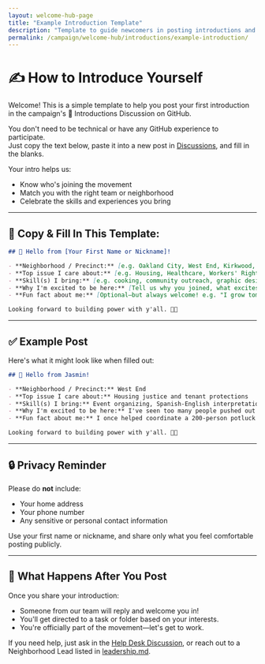```yaml
---
layout: welcome-hub-page
title: "Example Introduction Template"
description: "Template to guide newcomers in posting introductions and connecting with the campaign community."
permalink: /campaign/welcome-hub/introductions/example-introduction/
---
```


# ✍️ How to Introduce Yourself

Welcome! This is a simple template to help you post your first introduction in the campaign's 👋 Introductions Discussion on GitHub.

You don't need to be technical or have any GitHub experience to participate.  
Just copy the text below, paste it into a new post in [Discussions](https://github.com/CastroForGeorgia/campaign/discussions/categories/introductions), and fill in the blanks.

Your intro helps us:
- Know who's joining the movement
- Match you with the right team or neighborhood
- Celebrate the skills and experiences you bring

---

## 🧩 Copy & Fill In This Template:

```markdown
## 👋 Hello from [Your First Name or Nickname]!

- **Neighborhood / Precinct:** [e.g. Oakland City, West End, Kirkwood, Mechanicsville]
- **Top issue I care about:** [e.g. Housing, Healthcare, Workers' Rights]
- **Skill(s) I bring:** [e.g. cooking, community outreach, graphic design, social media, writing, Spanish-English translation]
- **Why I'm excited to be here:** [Tell us why you joined, what excites you, or what you hope to learn]
- **Fun fact about me:** [Optional—but always welcome! e.g. "I grow tomatoes on my porch" or "My abuela taught me to organize"]

Looking forward to building power with y'all. ✊🏽
```

---

## ✅ Example Post

Here's what it might look like when filled out:

```markdown
## 👋 Hello from Jasmin!

- **Neighborhood / Precinct:** West End
- **Top issue I care about:** Housing justice and tenant protections
- **Skill(s) I bring:** Event organizing, Spanish-English interpretation, graphic design
- **Why I'm excited to be here:** I've seen too many people pushed out of my block. I want to help fight for policies that keep families together.
- **Fun fact about me:** I once helped coordinate a 200-person potluck on two days' notice.

Looking forward to building power with y'all. ✊🏽
```

---

## 🔒 Privacy Reminder

Please do **not** include:

* Your home address
* Your phone number
* Any sensitive or personal contact information

Use your first name or nickname, and share only what you feel comfortable posting publicly.

---

## 🧭 What Happens After You Post

Once you share your introduction:

* Someone from our team will reply and welcome you in!
* You'll get directed to a task or folder based on your interests.
* You're officially part of the movement—let's get to work.

If you need help, just ask in the [Help Desk Discussion](https://github.com/CastroForGeorgia/campaign/discussions/categories/help-desk), or reach out to a Neighborhood Lead listed in [leadership.md](./leadership.md).